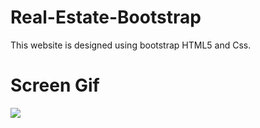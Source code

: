 <h1> Real-Estate-Bootstrap </h1>

This website is designed using bootstrap HTML5 and Css.

<h1> Screen Gif </h1>

![](screen.gif)
